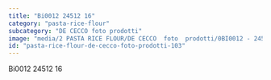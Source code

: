 ```yaml
---
title: "Bi0012 24512 16"
category: "pasta-rice-flour"
subcategory: "DE CECCO foto prodotti"
image: "media/2 PASTA RICE FLOUR/DE CECCO  foto  prodotti/0BI0012 - 24512-16.jpg"
id: "pasta-rice-flour-de-cecco-foto-prodotti-103"
---
```


Bi0012 24512 16
